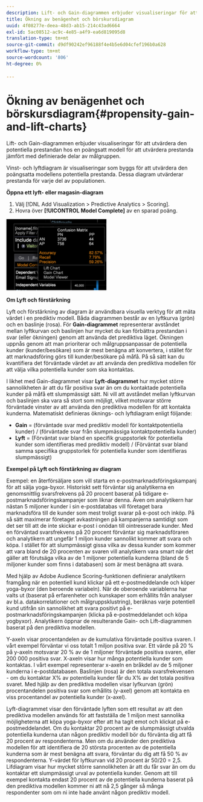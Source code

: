 ```yaml
---
description: Lift- och Gain-diagrammen erbjuder visualiseringar för att utvärdera den potentiella prestandan hos en poängsatt modell för att utvärdera prestanda jämfört med definierade delar av målgruppen.
title: Ökning av benägenhet och börskursdiagram
uuid: 4f08277e-deea-48d3-ab15-214c43ad6664
exl-id: 5ac08512-ac9c-4e85-a4f9-ea6d819095d8
translation-type: tm+mt
source-git-commit: d9df90242ef96188f4e4b5e6d04cfef196b0a628
workflow-type: tm+mt
source-wordcount: '806'
ht-degree: 0%

---
```


# Ökning av benägenhet och börskursdiagram{#propensity-gain-and-lift-charts}

Lift- och Gain-diagrammen erbjuder visualiseringar för att utvärdera den potentiella prestandan hos en poängsatt modell för att utvärdera prestanda jämfört med definierade delar av målgruppen.

Vinst- och lyftdiagram är visualiseringar som byggs för att utvärdera den poängsatta modellens potentiella prestanda. Dessa diagram utvärderar prestanda för varje del av populationen.

**Öppna ett lyft- eller magasin-diagram**

1. Välj [!DNL Add Visualization > Predictive Analytics > Scoring].
1. Hovra över **[!UICONTROL Model Complete]** av en sparad poäng.

![](assets/propensity_lift_gain_1.png)

**Om Lyft och förstärkning**

Lyft och förstärkning av diagram är användbara visuella verktyg för att mäta värdet i en prediktiv modell. Båda diagrammen består av en lyftkurva (grön) och en baslinje (rosa). För **Gain-diagrammet** representerar avståndet mellan lyftkurvan och baslinjen hur mycket du kan förbättra prestandan i svar (eller ökningen) genom att använda det prediktiva läget. Ökningen uppnås genom att man prioriterar och målgruppsanpassar de potentiella kunder (kunder/besökare) som är mest benägna att konvertera, i stället för att marknadsföring görs till kunder/besökare på måfå. På så sätt kan du kvantifiera det förväntade värdet av att använda den prediktiva modellen för att välja vilka potentiella kunder som ska kontaktas.

I likhet med Gain-diagrammet visar **Lyft-diagrammet** hur mycket större sannolikheten är att du får positiva svar än om du kontaktade potentiella kunder på måfå ett slumpmässigt sätt. Ni vill att avståndet mellan lyftkurvan och baslinjen ska vara så stort som möjligt, vilket motsvarar större förväntade vinster av att använda den prediktiva modellen för att kontakta kunderna. Matematiskt definieras öknings- och lyftdiagram enligt följande:

* **Gain** = (förväntade svar med prediktiv modell för kontaktpotentiella kunder) / (förväntade svar från slumpmässiga kontaktpotentiella kunder)
* **Lyft** = (Förväntat svar bland en specifik gruppstorlek för potentiella kunder som identifieras med prediktiv modell) / (Förväntat svar bland samma specifika gruppstorlek för potentiella kunder som identifieras slumpmässigt)

**Exempel på Lyft och förstärkning av diagram**

Exempel: en återförsäljare som vill starta en e-postmarknadsföringskampanj för att sälja yoga-byxor. Historiskt sett förväntar sig analytikerna en genomsnittlig svarsfrekvens på 20 procent baserat på tidigare e-postmarknadsföringskampanjer som liknar denna. Även om analytikern har nästan 5 miljoner kunder i sin e-postdatabas vill företaget bara marknadsföra till de kunder som mest troligt svarar på e-post och inköp. På så sätt maximerar företaget avkastningen på kampanjerna samtidigt som det ser till att de inte skickar e-post i onödan till ointresserade kunder. Med en förväntad svarsfrekvens på 20 procent förväntar sig marknadsföraren och analytikern att ungefär 1 miljon kunder sannolikt kommer att svara och köpa. I stället för att slumpmässigt gissa vilka av dessa kunder som kommer att vara bland de 20 procenten av svaren vill analytikern vara smart när det gäller att förutsäga vilka av de 1 miljoner potentiella kunderna (bland de 5 miljoner kunder som finns i databasen) som är mest benägna att svara.

Med hjälp av Adobe Audience Scoring-funktionen definierar analytikern framgång när en potentiell kund klickar på ett e-postmeddelande och köper yoga-byxor (den beroende variabeln). När de oberoende variablerna har valts ut (baserat på erfarenheter och kunskaper som erhållits från analyser av bl.a. datakorrelationer och målgruppsklustring), beräknas varje potentiell kund utifrån sin sannolikhet att svara positivt på e-postmarknadsföringskampanjen (klicka på e-postmeddelandet och köpa yogbyxor). Analytikern öppnar de resulterande Gain- och Lift-diagrammen baserat på den prediktiva modellen.

Y-axeln visar procentandelen av de kumulativa förväntade positiva svaren. I vårt exempel förväntar vi oss totalt 1 miljon positiva svar. Ett värde på 20 % på y-axeln motsvarar 20 % av de 1 miljoner förväntade positiva svaren, eller 200 000 positiva svar. X-axeln visar hur många potentiella kunder som kontaktas. I vårt exempel representerar x-axeln en bråkdel av de 5 miljoner kunderna i e-postdatabasen. Baslinjen (rosa) är den totala svarsfrekvensen - om du kontaktar X% av potentiella kunder får du X% av det totala positiva svaret. Med hjälp av den prediktiva modellen visar lyfkurvan (grön) procentandelen positiva svar som erhållits (y-axel) genom att kontakta en viss procentandel av potentiella kunder (x-axel).

Lyft-diagrammet visar den förväntade lyften som ett resultat av att den prediktiva modellen används för att fastställa de 1 miljon mest sannolika möjligheterna att köpa yoga-byxor efter att ha tagit emot och klickat på e-postmeddelandet. Om du kontaktar 20 procent av de slumpmässigt utvalda potentiella kunderna utan någon prediktiv modell bör du förvänta dig att få 20 procent av respondenterna. Men om du använder den prediktiva modellen för att identifiera de 20 största procenten av de potentiella kunderna som är mest benägna att svara, förväntar du dig att få 50 % av respondenterna. Y-värdet för lyftkurvan vid 20 procent är 50/20 = 2,5. Lifdiagram visar hur mycket större sannolikheten är att du får svar än om du kontaktar ett slumpmässigt urval av potentiella kunder. Genom att till exempel kontakta endast 20 procent av de potentiella kunderna baserat på den prediktiva modellen kommer ni att nå 2,5 gånger så många respondenter som om ni inte hade använt någon prediktiv modell.
